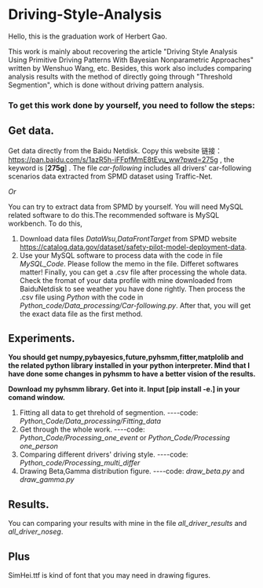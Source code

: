 # Driving-Style-Analysis

Hello, this is the graduation work of Herbert Gao. 

This work is mainly about recovering the article "Driving Style Analysis Using Primitive Driving Patterns With Bayesian Nonparametric Approaches" written by Wenshuo Wang, etc. Besides, this work also includes comparing analysis results with the method of directly going through "Threshold Segmention", which is done without driving pattern analysis.

### To get this work done by yourself, you need to follow the steps:

## Get data.
   Get data directly from the Baidu Netdisk. Copy this website 链接：https://pan.baidu.com/s/1azR5h-iFFpfMmE8tEvu_ww?pwd=275g 
, the keyword is [**275g**] .
   The file *car-following* includes all drivers' car-following scenarios data extracted from SPMD dataset using Traffic-Net.
   
*Or*
  
   You can try to extract data from SPMD by yourself. You will need MySQL related software to do this.The recommended software is MySQL workbench. 
   To do this,
   1. Download data files *DataWsu,DataFrontTarget* from SPMD website https://catalog.data.gov/dataset/safety-pilot-model-deployment-data.
   2. Use your MySQL software to process data with the code in file *MySQL_Code*. Please follow the memo in the file. Differet softwares matter! Finally, you can get a .csv file after processing the whole data. Check the fromat of your data profile with mine downloaded from BaiduNetdisk to see weather you have done rightly.
      Then process the .csv file using *Python* with the code in *Python_code/Data_processing/Car-following.py*. 
      After that, you will get the exact data file as the first method.

## Experiments.
   **You should get numpy,pybayesics,future,pyhsmm,fitter,matplolib and the related python library installed in your python interpreter. Mind that I have done some changes in pyhsmm to have a better vision of the results.**
   
   **Download my pyhsmm library. Get into it. Input [pip install -e.] in your comand window.**
   1. Fitting all data to get threhold of segmention. ----code:  *Python_Code/Data_processing/Fitting_data*
   2. Get through the whole work. ----code:  *Python_Code/Processing_one_event* or *Python_Code/Processing one_person*
   3. Comparing different drivers' driving style. ----code:  *Python_code/Processing_multi_differ*
   4. Drawing Beta,Gamma distribution figure. ----code:  *draw_beta.py* and *draw_gamma.py*

## Results.
You can comparing your results with mine in the file *all_driver_results* and *all_driver_noseg*.

## Plus
SimHei.ttf is kind of font that you may need in drawing figures.
